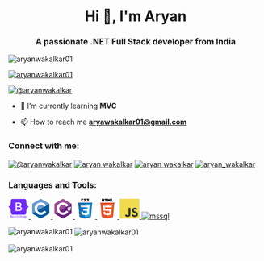 <h1 align="center">Hi 👋, I'm Aryan</h1>
<h3 align="center">A passionate .NET Full Stack developer from India</h3>

<p align="left"> <img src="https://komarev.com/ghpvc/?username=aryanwakalkar01&label=Profile%20views&color=0e75b6&style=flat" alt="aryanwakalkar01" /> </p>

<p align="left"> <a href="https://github.com/ryo-ma/github-profile-trophy"><img src="https://github-profile-trophy.vercel.app/?username=aryanwakalkar01" alt="aryanwakalkar01" /></a> </p>

<p align="left"> <a href="https://twitter.com/@aryanwakalkar" target="blank"><img src="https://img.shields.io/twitter/follow/@aryanwakalkar?logo=twitter&style=for-the-badge" alt="@aryanwakalkar" /></a> </p>

- 🌱 I’m currently learning **MVC**

- 📫 How to reach me **aryawakalkar01@gmail.com**

<h3 align="left">Connect with me:</h3>
<p align="left">
<a href="https://twitter.com/@aryanwakalkar" target="blank"><img align="center" src="https://raw.githubusercontent.com/rahuldkjain/github-profile-readme-generator/master/src/images/icons/Social/twitter.svg" alt="@aryanwakalkar" height="30" width="40" /></a>
<a href="https://linkedin.com/in/aryan wakalkar" target="blank"><img align="center" src="https://raw.githubusercontent.com/rahuldkjain/github-profile-readme-generator/master/src/images/icons/Social/linked-in-alt.svg" alt="aryan wakalkar" height="30" width="40" /></a>
<a href="https://fb.com/aryan wakalkar" target="blank"><img align="center" src="https://raw.githubusercontent.com/rahuldkjain/github-profile-readme-generator/master/src/images/icons/Social/facebook.svg" alt="aryan wakalkar" height="30" width="40" /></a>
<a href="https://instagram.com/aryan_wakalkar" target="blank"><img align="center" src="https://raw.githubusercontent.com/rahuldkjain/github-profile-readme-generator/master/src/images/icons/Social/instagram.svg" alt="aryan_wakalkar" height="30" width="40" /></a>
</p>

<h3 align="left">Languages and Tools:</h3>
<p align="left"> <a href="https://getbootstrap.com" target="_blank" rel="noreferrer"> <img src="https://raw.githubusercontent.com/devicons/devicon/master/icons/bootstrap/bootstrap-plain-wordmark.svg" alt="bootstrap" width="40" height="40"/> </a> <a href="https://www.cprogramming.com/" target="_blank" rel="noreferrer"> <img src="https://raw.githubusercontent.com/devicons/devicon/master/icons/c/c-original.svg" alt="c" width="40" height="40"/> </a> <a href="https://www.w3schools.com/cs/" target="_blank" rel="noreferrer"> <img src="https://raw.githubusercontent.com/devicons/devicon/master/icons/csharp/csharp-original.svg" alt="csharp" width="40" height="40"/> </a> <a href="https://www.w3schools.com/css/" target="_blank" rel="noreferrer"> <img src="https://raw.githubusercontent.com/devicons/devicon/master/icons/css3/css3-original-wordmark.svg" alt="css3" width="40" height="40"/> </a> <a href="https://www.w3.org/html/" target="_blank" rel="noreferrer"> <img src="https://raw.githubusercontent.com/devicons/devicon/master/icons/html5/html5-original-wordmark.svg" alt="html5" width="40" height="40"/> </a> <a href="https://developer.mozilla.org/en-US/docs/Web/JavaScript" target="_blank" rel="noreferrer"> <img src="https://raw.githubusercontent.com/devicons/devicon/master/icons/javascript/javascript-original.svg" alt="javascript" width="40" height="40"/> </a> <a href="https://www.microsoft.com/en-us/sql-server" target="_blank" rel="noreferrer"> <img src="https://www.svgrepo.com/show/303229/microsoft-sql-server-logo.svg" alt="mssql" width="40" height="40"/> </a> </p>

<p><img align="left" src="https://github-readme-stats.vercel.app/api/top-langs?username=aryanwakalkar01&show_icons=true&locale=en&layout=compact" alt="aryanwakalkar01" /></p>

<p>&nbsp;<img align="center" src="https://github-readme-stats.vercel.app/api?username=aryanwakalkar01&show_icons=true&locale=en" alt="aryanwakalkar01" /></p>

<p><img align="center" src="https://github-readme-streak-stats.herokuapp.com/?user=aryanwakalkar01&" alt="aryanwakalkar01" /></p>
